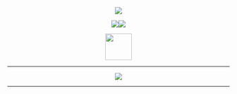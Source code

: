 
</p>
<p align="center">
<a href="https://discord.com/users/801950534680182784">
<img src="https://lanyard-profile-readme.vercel.app/api/801950534680182784?theme=dark&bg=292b2f&animated=true&hideDiscrim=true&borderRadius=27px&idleMessage=Always%20programming%20💗">
 </a>


<p align="center">
<a href="https://www.twitter.com/Pandaxyzzz" target="_blank" rel="noreferrer"><img
src="https://img.shields.io/twitter/follow/Pandaxyzzz?logo=twitter&style=for-the-badge&color=0891b2&labelColor=1c1917"
/></a><a href="https://www.github.com/Pandaxyz-xd" target="_blank" rel="noreferrer"><img
src="https://img.shields.io/github/followers/Pandaxyz-xd?logo=github&style=for-the-badge&color=0891b2&labelColor=1c1917" /></a>
</p>

<p align="center">
  <a href="https://www.buymeacoffee.com/pandaxyzxd">
  <img widht="60px" height="60px" src="https://i.imgur.com/48saWum.png">
  </a>
  
---
<p align="center">
<img src="https://skillicons.dev/icons?i=c,cs,cpp,py,php,nodejs,java,godot,js,ts,html,css,&theme=dark"/>
</p>

---
